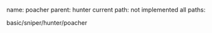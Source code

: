 name: poacher
parent: hunter
current path: not implemented
all paths:

  basic/sniper/hunter/poacher
